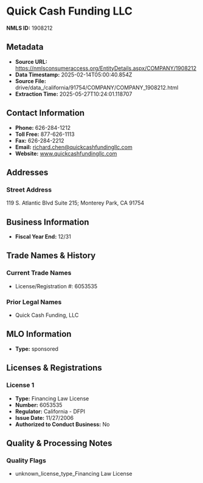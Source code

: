 # Quick Cash Funding LLC

**NMLS ID:** 1908212

## Metadata
- **Source URL:** https://nmlsconsumeraccess.org/EntityDetails.aspx/COMPANY/1908212
- **Data Timestamp:** 2025-02-14T05:00:40.854Z
- **Source File:** drive/data_/california/91754/COMPANY/COMPANY_1908212.html
- **Extraction Time:** 2025-05-27T10:24:01.118707

## Contact Information
- **Phone:** 626-284-1212
- **Toll Free:** 877-626-1113
- **Fax:** 626-284-2212
- **Email:** richard.chen@quickcashfundingllc.com
- **Website:** www.quickcashfundingllc.com

## Addresses
### Street Address
119 S. Atlantic Blvd Suite 215; Monterey Park, CA 91754

## Business Information
- **Fiscal Year End:** 12/31

## Trade Names & History
### Current Trade Names
- License/Registration #: 6053535

### Prior Legal Names
- Quick Cash Funding, LLC

## MLO Information
- **Type:** sponsored

## Licenses & Registrations

### License 1
- **Type:** Financing Law License
- **Number:** 6053535
- **Regulator:** California - DFPI
- **Issue Date:** 11/27/2006
- **Authorized to Conduct Business:** No

## Quality & Processing Notes
### Quality Flags
- unknown_license_type_Financing Law License
